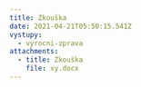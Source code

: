 ```yaml
---
title: Zkouška
date: 2021-04-21T05:50:15.541Z
vystupy:
  - vyrocni-zprava
attachments:
  - title: Zkouška
    file: xy.docx
---
```

